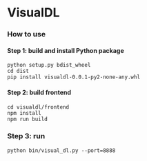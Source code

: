 # VisualDL


### How to use
#### Step 1: build and install Python package
```shell
python setup.py bdist_wheel
cd dist
pip install visualdl-0.0.1-py2-none-any.whl
```

#### Step 2: build frontend
```shell
cd visualdl/frontend
npm install
npm run build
```

### Step 3: run
```
python bin/visual_dl.py --port=8888
```